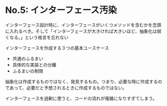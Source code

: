 # No.5: インターフェース汚染

インターフェース設計時に、インターフェースがいくつメソッドを含むかを念頭に入れるべき。そして「インターフェースが大きければ大きいほど、抽象化は弱くなる。」という格言を忘れない

インターフェースを作成する３つの基本ユースケース
* 共通のふるまい
* 具体的な実装との分離
* ふるまいの制限

抽象化は作成するものではなく、発見するもの。つまり、必要な時に作成するのであって、必要だと予想されるときに作成するものではない。

インターフェースを過剰に使うと、コードの流れが複雑になりすぎてしまう。


